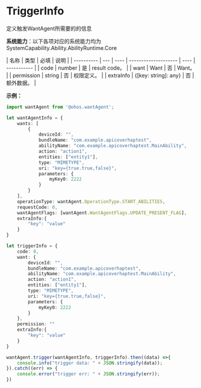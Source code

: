 # TriggerInfo

定义触发WantAgent所需要的的信息

**系统能力**：以下各项对应的系统能力均为SystemCapability.Ability.AbilityRuntime.Core

| 名称       | 类型                 | 必填 | 说明        |
| ---------- | --- | ---- | -------------------- | ---- | ----------- |
| code       | number               | 是   | result code。 |
| want       | Want                 | 否   | Want。        |
| permission | string               | 否   | 权限定义。    |
| extraInfo  | {[key: string]: any} | 否   | 额外数据。    |

**示例：**
```ts
import wantAgent from '@ohos.wantAgent';

let wantAgentInfo = {
    wants: [
        {
            deviceId: "",
            bundleName: "com.example.apicoverhaptest",
            abilityName: "com.example.apicoverhaptest.MainAbility",
            action: "action1",
            entities: ["entity1"],
            type: "MIMETYPE",
            uri: "key={true.true,false}",
            parameters: {
                myKey0: 2222
            }
        }
    ],
    operationType: wantAgent.OperationType.START_ABILITIES,
    requestCode: 0,
    wantAgentFlags: [wantAgent.WantAgentFlags.UPDATE_PRESENT_FLAG],
    extraInfo:{
        "key": "value"
    }
}

let triggerInfo = {
    code: 0,
    want: {
        deviceId: "",
        bundleName: "com.example.apicoverhaptest",
        abilityName: "com.example.apicoverhaptest.MainAbility",
        action: "action1",
        entities: ["entity1"],
        type: "MIMETYPE",
        uri: "key={true.true,false}",
        parameters: {
            myKey0: 2222
        }
    },
    permission: ""
    extraInfo:{
        "key": "value"
    }
}

wantAgent.trigger(wantAgentInfo, triggerInfo).then((data) =>{
    console.info("trigger data: " + JSON.stringify(data));
}).catch((err) => {
    console.error("trigger err: " + JSON.stringify(err));
})
```